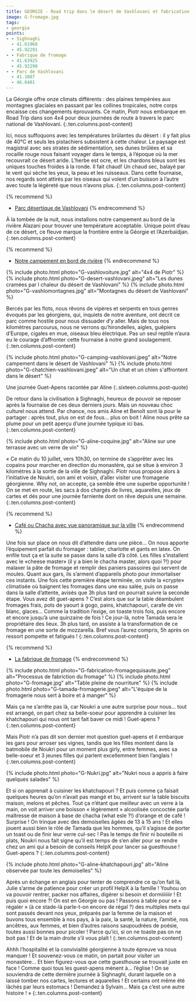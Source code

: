 ```yaml
---
title: GEORGIE - Road trip dans le désert de Vashlovani et fabrication de fromage
image: G-fromage.jpg
tags:
- georgie
points:
- - Sighnaghi
  - 41.61968
  - 45.92291
- - Fabrique de fromage
  - 41.63925
  - 45.92298
- - Parc de Vashlovani
  - 41.1087
  - 46.6401
---
```


La Géorgie offre onze climats différents : des plaines tempérées aux montagnes glaciales en passant par les collines tropicales, notre corps encaisse ces changements éprouvants. Ce matin, Piotr nous embarque en Road Trip dans son 4x4 pour deux journées de route à travers le parc national de Vashlovani. 
{:.ten.columns.post-content}
<!--fin extrait-->

Ici, nous suffoquons avec les températures brûlantes du désert : il y fait plus de 40°C et seuls les pistachiers subsistent à cette chaleur. Le paysage est magistral avec ses strates de sédimentation, ses dunes brûlées et sa rocaille rouge nous faisant voyager dans le temps, à l’époque où la mer recouvrait ce désert aride. L’herbe est ocre, et les chardons bleus sont les uniques touches froides à la ronde. Il fait chaud! Un chaud sec, balayé par le vent qui sèche les yeux, la peau et les ruisseaux. Dans cette fournaise, nos regards sont attirés par les oiseaux qui volent d’un buisson à l’autre avec toute la légèreté que nous n’avons plus.
{:.ten.columns.post-content}

{% recommend %}
- [Parc désertique de Vashlovani](https://www.openstreetmap.org/relation/6135198)
{% endrecommend %}

À la tombée de la nuit, nous installons notre campement au bord de la rivière Alazani pour trouver une température acceptable. Unique point d’eau de ce désert, ce fleuve marque la frontière entre la Géorgie et l’Azerbaïdjan.
{:.ten.columns.post-content}

{% recommend %}
- [Notre campement en bord de rivière](https://www.openstreetmap.org/?mlat=41.1087&mlon=46.6401#map=16/41.1087/46.6401)
{% endrecommend %}

{% include photo.html photo="G-vashlovoiture.jpg" alt="4x4 de Piotr" %}
{% include photo.html photo="G-desert-vashlovani.jpeg" alt="Les dunes cramées par l chaleur du désert de Vashlovani" %}
{% include photo.html photo="G-vashlomontagnes.jpg" alt="Montagnes du désert de Vashlovani" %}

Bercés par les flots, nous rêvons de vipères et serpents en tous genres évoqués par les géorgiens, qui, inquiets de notre aventure, ont décrit ce parc comme hostile pour nous dissuader d’y aller.
Mais de tous nos kilomètres parcourus, nous ne verrons qu’hirondelles, aigles, guêpiers d’Europe, cigales en mue, oiseaux bleu électrique. Pas un seul reptile n’aura eu le courage d’affronter cette fournaise à notre grand soulagement.
{:.ten.columns.post-content}

{% include photo.html photo="G-camping-vashlovani.jpeg" alt="Notre campement dans le désert de Vashlovani" %}
{% include photo.html photo="G-chatchien-vashlovani.jpeg" alt="Un chat et un chien s'affrontent dans le désert" %}

Une journée Guet-Apens racontée par Aline
{:.sixteen.columns.post-quote}

De retour dans la civilisation à Sighnaghi, heureux de pouvoir se reposer après la fournaise de ces deux derniers jours. Mais un nouveau choc culturel nous attend. Par chance, nos amis Aline et Benoît sont là pour le partager : après tout, plus on est de fous... plus on boit ! Aline nous prête sa plume pour un petit aperçu d’une journée typique ici bas.
{:.ten.columns.post-content}

{% include photo.html photo="G-aline-coquine.jpg" alt="Aline sur une terrasse avec un verre de vin" %}

« Ce matin du 10 juillet, vers 10h30, on termine de s’apprêter avec les copains pour marcher en direction du monastère, qui se situe à environ 3 kilomètres à la sortie de la ville de Sighnaghi. Piotr nous propose alors à l’initiative de Noukri, son ami et voisin, d’aller visiter une fromagerie géorgienne. Why not, on accepte, ça semble être une superbe opportunité ! On se met en route, les sacs à dos chargés de livres, aquarelles, jeux de cartes et dés pour une journée farniente dont on rêve depuis une semaine.
{:.ten.columns.post-content}

{% recommend %}
- [Café ou Chacha avec vue panoramique sur la ville](https://www.openstreetmap.org/node/4312238104)
{% endrecommend %}

Une fois sur place on nous dit d’attendre dans une pièce... On nous apporte l’équipement parfait du fromager : tablier, charlotte et gants en latex. On enfile tout ça et la suite se passe dans la salle d’à côté. Les filles s’installent avec le «cheese master» (il y a bien le chacha master, alors quoi ?!) pour malaxer la pâte de fromage et remplir des paniers passoires qui servent de moules. Quant aux gars, ils s’arment d’appareils photo pour immortaliser ces instants. Une fois cette première étape terminée, on visite la «crypte» climatisée où baignent les fromages dans une eau salée, puis on passe dans la salle d’attente, avisés que 3h plus tard on pourrait suivre la seconde étape. Vous avez dit guet-apens ? C’est alors que sur la table déambulent fromages frais, pots de yaourt à gogo, pains, khatchapouri, carafe de vin blanc, glaces... Comme la tradition l’exige, on toaste trois fois, puis encore et encore jusqu’à une quinzaine de fois ! Ce jour-là, notre Tamada sera le propriétaire des lieux. 3h plus tard, on assiste à la transformation de ce fromage en une sorte de mozzarella. Bref vous l’aurez compris, 5h après on ressort pompette et fatigués !
{:.ten.columns.post-content}

{% recommend %}
- [La fabrique de fromage](https://www.openstreetmap.org/?mlat=41.63925&mlon=45.92298#map=17/41.63925/45.92298)
{% endrecommend %}

{% include photo.html photo="G-fabrication-fromagequisaute.jpeg" alt="Processus de fabriction du fromage" %}
{% include photo.html photo="G-fromage.jpg" alt="Table pleine de nourriture" %}
{% include photo.html photo="G-tamada-fromagerie.jpeg" alt="L'équipe de la fromagerie nous sert à boire et à manger" %}

Mais ça ne s’arrête pas là, car Noukri a une autre surprise pour nous... tout est arrangé, on part chez sa belle-soeur pour apprendre à cuisiner les khatchapouri qui nous ont tant fait baver ce midi ! Guet-apens ?
{:.ten.columns.post-content}

Mais Piotr n’a pas dit son dernier mot question guet-apens et il embarque les gars pour arroser ses vignes, tandis que les filles montent dans la batmobile de Noukri pour un moment plus girly, entre femmes, avec sa belle-soeur et 3 jeunes filles qui parlent excellemment bien l’anglais !
{:.ten.columns.post-content}

{% include photo.html photo="G-Nukri.jpg" alt="Nukri nous a appris à faire quelques salades" %}

Et si on apprenait à cuisiner les khatchapouri ? Et puis comme ça faisait quelques heures qu’on n’avait pas mangé et bu, arrivent sur la table biscuits maison, melons et pêches. Tout ça n’étant que meilleur avec un verre à la main, on voit arriver une boisson « légèrement » alcoolisée concoctée parla maîtresse de maison à base de chacha (what esle ?!) d’orange et de café ! Surprise ! On trinque avec des demoiselles âgées de 13 à 15 ans ! Et elles jouent aussi bien le rôle de Tamada que les hommes, qu’il s’agisse de porter un toast ou de finir leur verre cul-sec ! Pas le temps de finir ni bouteille ni plats, Noukri nous fait signe qu’il est temps de s’en aller pour se rendre chez un ami qui a besoin de conseils HelpX pour lancer sa guesthouse ! Guet-apens ?
{:.ten.columns.post-content}

{% include photo.html photo="G-aline-khatchapouri.jpg" alt="Aline observée par toute les demoiselles" %}

Après un échange en anglais pour tenter de comprendre ce qu’on fait là, Julie s’arme de patience pour créer un profil HelpX à la famille ! Youhou on va pouvoir rentrer, packer nos affaires, digérer si besoin et dormiiiiiiir ! Et puis quoi encore ?! On est en Géorgie ou pas ! Passons à table pour se « régaler » (à ce stade-là parle-t-on encore de régal ?) des multiples mets qui sont passés devant nos yeux, préparés par la femme de la maison et buvons tous ensemble à nos pays, à la paix, la santé, la nature, l’amitié, nos ancêtres, aux femmes, et bien d’autres raisons saupoudrées de poésie, toutes aussi bonnes pour picoler ! Parce qu’ici, si on ne toaste pas on ne boit pas ! Et de la main droite s’il vous plaît !
{:.ten.columns.post-content}

Ahhh l’hospitalité et la convivialité géorgienne à toute épreuve va nous manquer ! Et souvenez-vous ce matin, on partait pour visiter un monastère... Et bien figurez-vous que cette guesthouse se trouvait juste en face ! Comme quoi tous les guest-apens mènent à... l’église ! On se souviendra de cette dernière journée à Sighnaghi, durant laquelle on a laissé tomber nos cartes, lectures et aquarelles ! Et certains ont même été lâchés par leurs estomacs ! Demandez à Sylvain... Mais ça c’est une autre histoire ! »
{:.ten.columns.post-content}
